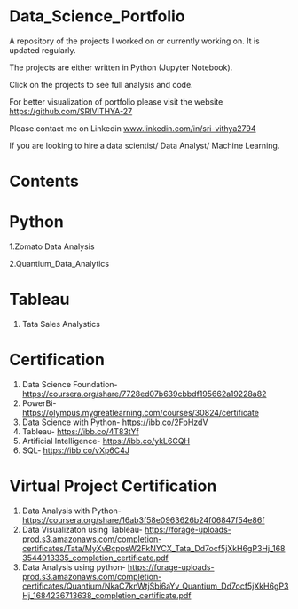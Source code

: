 # Data_Science_Portfolio

A repository of the projects I worked on or currently working on. It is updated regularly. 

The projects are either written in Python (Jupyter Notebook). 

Click on the projects to see full analysis and code.

For better visualization of portfolio please visit the website https://github.com/SRIVITHYA-27

Please contact me on Linkedin www.linkedin.com/in/sri-vithya2794 

If you are looking to hire a data scientist/ Data Analyst/ Machine Learning.

# Contents

# Python

1.Zomato Data Analysis

2.Quantium_Data_Analytics

# Tableau

1. Tata Sales Analystics

# Certification

1. Data Science Foundation- https://coursera.org/share/7728ed07b639cbbdf195662a19228a82
2. PowerBi- https://olympus.mygreatlearning.com/courses/30824/certificate
3. Data Science with Python- https://ibb.co/2FpHzdV
4. Tableau- https://ibb.co/4T83tYf
5. Artificial Intelligence- https://ibb.co/ykL6CQH
6. SQL- https://ibb.co/vXp6C4J

# Virtual Project Certification

1. Data Analysis with Python- https://coursera.org/share/16ab3f58e0963626b24f06847f54e86f
2. Data Visualizaton using Tableau- https://forage-uploads-prod.s3.amazonaws.com/completion-certificates/Tata/MyXvBcppsW2FkNYCX_Tata_Dd7ocf5jXkH6gP3Hj_1683544913335_completion_certificate.pdf
3. Data Analysis using python- https://forage-uploads-prod.s3.amazonaws.com/completion-certificates/Quantium/NkaC7knWtjSbi6aYv_Quantium_Dd7ocf5jXkH6gP3Hj_1684236713638_completion_certificate.pdf

